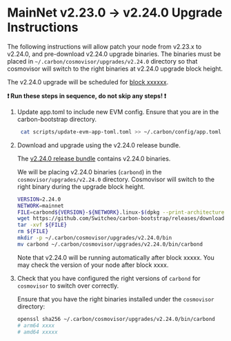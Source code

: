 # MainNet v2.23.0 -> v2.24.0 Upgrade Instructions

The following instructions will allow patch your node from v2.23.x to v2.24.0, and pre-download v2.24.0 upgrade binaries. The binaries must be placed in `~/.carbon/cosmovisor/upgrades/v2.24.0` directory so that cosmovisor will switch to the right binaries at v2.24.0 upgrade block height.

The v2.24.0 upgrade will be scheduled for [block xxxxxx](https://scan.carbon.network).

**:exclamation: Run these steps in sequence, do not skip any steps! :exclamation:**

1. Update app.toml to include new EVM config. Ensure that you are in the carbon-bootstrap directory.
   ```bash
    cat scripts/update-evm-app-toml.toml >> ~/.carbon/config/app.toml
    ```

2. Download and upgrade using the v2.24.0 release bundle.

   The [v2.24.0 release bundle](https://github.com/Switcheo/carbon-bootstrap/releases/tag/v2.24.0) contains v2.24.0 binaries.

   We will be placing v2.24.0 binaries (`carbond`) in the `cosmovisor/upgrades/v2.24.0` directory. Cosmovisor will switch to the right binary during the upgrade block height.

    ```bash
    VERSION=2.24.0
    NETWORK=mainnet
    FILE=carbond${VERSION}-${NETWORK}.linux-$(dpkg --print-architecture).tar.gz
    wget https://github.com/Switcheo/carbon-bootstrap/releases/download/v${VERSION}/${FILE}
    tar -xvf ${FILE}
    rm ${FILE}
    mkdir -p ~/.carbon/cosmovisor/upgrades/v2.24.0/bin
    mv carbond ~/.carbon/cosmovisor/upgrades/v2.24.0/bin/carbond
    ```

   Note that v2.24.0 will be running automatically after block xxxxx. You may check the version of your node after block xxxx.

2. Check that you have configured the right versions of `carbond` for `cosmovisor` to switch over correctly.

   Ensure that you have the right binaries installed under the `cosmovisor` directory:

    ```bash
    openssl sha256 ~/.carbon/cosmovisor/upgrades/v2.24.0/bin/carbond
    # arm64 xxxx
    # amd64 xxxxx
    ```
